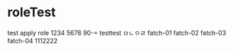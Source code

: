 # roleTest
test apply role
1234
5678
90-=
testtest
ㅁㄴㅇㄹ
fatch-01
fatch-02
fatch-03
fatch-04
1112222
